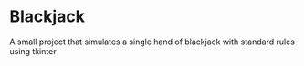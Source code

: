 # Blackjack

A small project that simulates a single hand of blackjack with standard rules using tkinter
